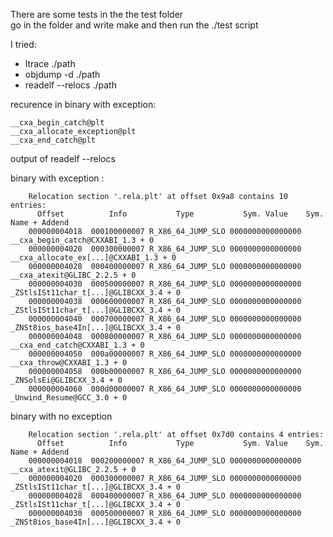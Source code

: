 
There are some tests in the the test folder\
go in the folder and write make and then run the ./test script


I tried:
* ltrace ./path
* objdump -d ./path
* readelf --relocs ./path 


recurence in binary with exception:

    __cxa_begin_catch@plt
    __cxa_allocate_exception@plt
    __cxa_end_catch@plt

output of readelf --relocs 

binary with exception :

        Relocation section '.rela.plt' at offset 0x9a8 contains 10 entries:
          Offset          Info           Type           Sym. Value    Sym. Name + Addend
        000000004018  000100000007 R_X86_64_JUMP_SLO 0000000000000000 __cxa_begin_catch@CXXABI_1.3 + 0
        000000004020  000300000007 R_X86_64_JUMP_SLO 0000000000000000 __cxa_allocate_ex[...]@CXXABI_1.3 + 0
        000000004028  000400000007 R_X86_64_JUMP_SLO 0000000000000000 __cxa_atexit@GLIBC_2.2.5 + 0
        000000004030  000500000007 R_X86_64_JUMP_SLO 0000000000000000 _ZStlsISt11char_t[...]@GLIBCXX_3.4 + 0
        000000004038  000600000007 R_X86_64_JUMP_SLO 0000000000000000 _ZStlsISt11char_t[...]@GLIBCXX_3.4 + 0
        000000004040  000700000007 R_X86_64_JUMP_SLO 0000000000000000 _ZNSt8ios_base4In[...]@GLIBCXX_3.4 + 0
        000000004048  000800000007 R_X86_64_JUMP_SLO 0000000000000000 __cxa_end_catch@CXXABI_1.3 + 0
        000000004050  000a00000007 R_X86_64_JUMP_SLO 0000000000000000 __cxa_throw@CXXABI_1.3 + 0
        000000004058  000b00000007 R_X86_64_JUMP_SLO 0000000000000000 _ZNSolsEi@GLIBCXX_3.4 + 0
        000000004060  000d00000007 R_X86_64_JUMP_SLO 0000000000000000 _Unwind_Resume@GCC_3.0 + 0
    
binary with no exception

        Relocation section '.rela.plt' at offset 0x7d0 contains 4 entries:
          Offset          Info           Type           Sym. Value    Sym. Name + Addend
        000000004018  000200000007 R_X86_64_JUMP_SLO 0000000000000000 __cxa_atexit@GLIBC_2.2.5 + 0
        000000004020  000300000007 R_X86_64_JUMP_SLO 0000000000000000 _ZStlsISt11char_t[...]@GLIBCXX_3.4 + 0
        000000004028  000400000007 R_X86_64_JUMP_SLO 0000000000000000 _ZStlsISt11char_t[...]@GLIBCXX_3.4 + 0
        000000004030  000500000007 R_X86_64_JUMP_SLO 0000000000000000 _ZNSt8ios_base4In[...]@GLIBCXX_3.4 + 0




